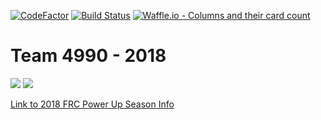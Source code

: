 [![CodeFactor](https://www.codefactor.io/repository/github/gryphon-robotics-4990/2018/badge/master)](https://www.codefactor.io/repository/github/gryphon-robotics-4990/2018/overview/master)
[![Build Status](https://travis-ci.org/Gryphon-Robotics-4990/2018.svg?branch=master)](https://travis-ci.org/Gryphon-Robotics-4990/2018)
[![Waffle.io - Columns and their card count](https://badge.waffle.io/Gryphon-Robotics-4990/2018.svg?columns=all)](https://waffle.io/Gryphon-Robotics-4990/2018)
# Team 4990 - 2018 
![](http://frc971.org/sites/default/files/field/image/PowerUp_FacebookCover.jpg)
![](https://www.firstinspires.org/sites/default/files/uploads/resource_library/brand/FIRSTRobotics_iconHorz_RGB.jpg)

[Link to 2018 FRC Power Up Season Info](https://www.firstinspires.org/resource-library/frc/competition-manual-qa-system)

